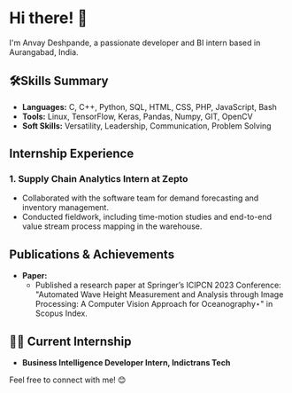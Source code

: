 # Hi there! 👋

I'm Anvay Deshpande, a passionate developer and BI intern based in Aurangabad, India.

## 🛠️Skills Summary
- **Languages:** C, C++, Python, SQL, HTML, CSS, PHP, JavaScript, Bash
- **Tools:** Linux, TensorFlow, Keras, Pandas, Numpy, GIT, OpenCV
- **Soft Skills:** Versatility, Leadership, Communication, Problem Solving


## Internship Experience
### 1. Supply Chain Analytics Intern at Zepto 
- Collaborated with the software team for demand forecasting and inventory management.
- Conducted fieldwork, including time-motion studies and end-to-end value stream process mapping in the warehouse.

## Publications & Achievements
- **Paper:**
  - Published a research paper at Springer’s ICIPCN 2023 Conference: "Automated Wave Height Measurement and Analysis through Image Processing: A Computer Vision Approach for Oceanography⋆" in Scopus Index.

## 👨‍💻 Current Internship
- **Business Intelligence Developer Intern, Indictrans Tech**

Feel free to connect with me! 😊
